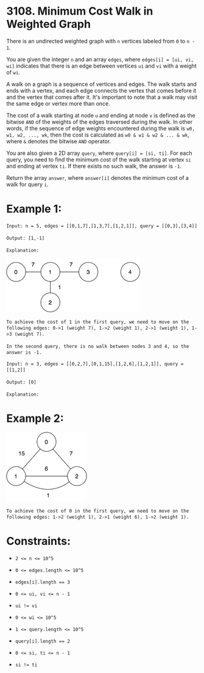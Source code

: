 # 3108. Minimum Cost Walk in Weighted Graph

There is an undirected weighted graph with ```n``` vertices labeled from ```0``` to ```n - 1```.

You are given the integer ```n``` and an array ```edges```, where ```edges[i] = [ui, vi, wi]``` indicates that there is an edge between vertices ```ui``` and ```vi``` with a weight of ```wi```.

A walk on a graph is a sequence of vertices and edges. The walk starts and ends with a vertex, and each edge connects the vertex that comes before it and the vertex that comes after it. It's important to note that a walk may visit the same edge or vertex more than once.

The cost of a walk starting at node ```u``` and ending at node ```v``` is defined as the bitwise ```AND``` of the weights of the edges traversed during the walk. In other words, if the sequence of edge weights encountered during the walk is ```w0, w1, w2, ..., wk```, then the cost is calculated as ```w0 & w1 & w2 & ... & wk```, where ```&``` denotes the bitwise ```AND``` operator.

You are also given a 2D array ```query```, where ```query[i] = [si, ti]```. For each query, you need to find the minimum cost of the walk starting at vertex ```si``` and ending at vertex ```ti```. If there exists no such walk, the answer is ```-1```.

Return the array ```answer```, where ```answer[i]``` denotes the minimum cost of a walk for query ```i```.

# Example 1:
```
Input: n = 5, edges = [[0,1,7],[1,3,7],[1,2,1]], query = [[0,3],[3,4]]

Output: [1,-1]

Explanation:
```
![](https://github.com/projeto-de-algoritmos-2024/Grafos2_Leet_code/blob/dc5c3b3132246201882423ff5b77704f31d731eb/Assets/E2.png)<br>
```
To achieve the cost of 1 in the first query, we need to move on the following edges: 0->1 (weight 7), 1->2 (weight 1), 2->1 (weight 1), 1->3 (weight 7).

In the second query, there is no walk between nodes 3 and 4, so the answer is -1.
```
```
Input: n = 3, edges = [[0,2,7],[0,1,15],[1,2,6],[1,2,1]], query = [[1,2]]

Output: [0]

Explanation:
```
# Example 2:
![](https://github.com/projeto-de-algoritmos-2024/Grafos2_Leet_code/blob/dc5c3b3132246201882423ff5b77704f31d731eb/Assets/E2.1.png)<br>
```
To achieve the cost of 0 in the first query, we need to move on the following edges: 1->2 (weight 1), 2->1 (weight 6), 1->2 (weight 1).
```

# Constraints:

- ```2 <= n <= 10^5```

- ```0 <= edges.length <= 10^5```

- ```edges[i].length == 3```

- ```0 <= ui, vi <= n - 1```

- ```ui != vi```

- ```0 <= wi <= 10^5```

- ```1 <= query.length <= 10^5```

- ```query[i].length == 2```

- ```0 <= si, ti <= n - 1```

- ```si != ti```
